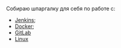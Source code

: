 Собираю шпаргалку для себя по работе с:
* [Jenkins](Jenkins);
* [Docker](Docker);
* [GitLab](GitLab)
* [Linux](Linux)